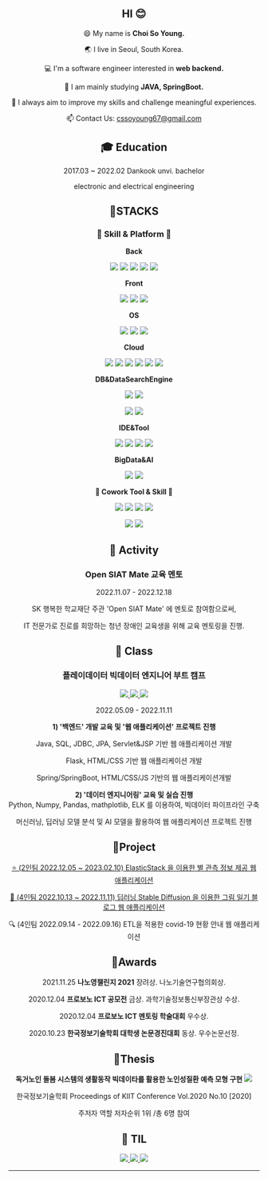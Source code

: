 <div align=center>
  
## HI 😊
😄 My name is **Choi So Young.**
  
🌏 I live in Seoul, South Korea.
  
💻 I'm a software engineer interested in **web backend.**
    
🌱 I am mainly studying **JAVA, SpringBoot.**

🚀 I always aim to improve my skills and challenge meaningful experiences.
  
📫 Contact Us: cssoyoung67@gmail.com


## **🎓 Education**

2017.03 ~ 2022.02 Dankook unvi. bachelor 

electronic and electrical engineering
  
  
## **📒STACKS**

### **🌱 Skill & Platform 🌱**
  
**Back**
  
![](https://img.shields.io/badge/Java-007396?style=flat&logo=OpenJDK&logoColor=white") <img src="https://img.shields.io/badge/Python-3776AB?style=flat&logo=Python&logoColor=white"> <img src="https://img.shields.io/badge/Spring-6DB33F?style=flat&logo=Spring&logoColor=white"> 
<img src="https://img.shields.io/badge/Spring Boot-6DB33F?style=flat&logo=Spring Boot&logoColor=white"> <img src="https://img.shields.io/badge/Flask-000000?style=flat&logo=Flask&logoColor=white"> 

**Front**
  
<img src="https://img.shields.io/badge/JavaScript-F7DF1E?style=flat&logo=JavaScript&logoColor=white"> <img src="https://img.shields.io/badge/React-1DAFB?style=flat&logo=React&logoColor=white">  <img src="https://img.shields.io/badge/D3.js-F9A03C?style=flat&logo=D3.js&logoColor=white"> 

**OS**

  <img src="https://img.shields.io/badge/Windows-0078D6?style=flat&logo=Windows&logoColor=white"> <img src="https://img.shields.io/badge/Linux-FCC624?style=flat&logo=Linux&logoColor=white">  <img src="https://img.shields.io/badge/Ubuntu-E95420?style=flat&logo=Ubuntu&logoColor=white"> 

**Cloud**
  
<img src="https://img.shields.io/badge/Amazon AWS-232F3E?style=flat&logo=Amazon AWS&logoColor=white">  <img src="https://img.shields.io/badge/Amazon EC2-FF9900?style=flat&logo=Amazon EC2&logoColor=white"> <img src="https://img.shields.io/badge/Amazon RDS-527FFF?style=flat&logo=Amazon RDS&logoColor=white"> <img src="https://img.shields.io/badge/AWS elasticache-008DE4?style=flat&logo=AWS elasticache&logoColor=white"> <img src="https://img.shields.io/badge/Amazon S3-569A31?style=flat&logo=Amazon S3&logoColor=white">  <img src="https://img.shields.io/badge/Amazon SDK-007AAC?style=flat&logo=Amazon SDK&logoColor=white"> 
  
**DB&DataSearchEngine**
  
<img src="https://img.shields.io/badge/MySQL-4479A1?style=flat&logo=MySQL&logoColor=white"> <img src="https://img.shields.io/badge/Redis-DC382D?style=flat&logo=Redis&logoColor=white">
  
<img src="https://img.shields.io/badge/ElasticStack-005571?style=flat&logo=Elastic&logoColor=white"> <img src="https://img.shields.io/badge/JavaRestHighLevelClient-005571?style=flat&logo=A&logoColor=white"> 

**IDE&Tool**
  
<img src="https://img.shields.io/badge/STS-6DB33F?style=flat&logo=Spring&logoColor=white"> <img src="https://img.shields.io/badge/VSC-007ACC?style=flat&logo=VisualStudioCode&logoColor=white">  <img src="https://img.shields.io/badge/DBeaver-A5915F?style=flat&logo=DBeaver&logoColor=white"> <img src="https://img.shields.io/badge/Postman-FF6C37?style=flat&logo=Postman&logoColor=white"> 
 
  
**BigData&AI**
  
<img src="https://img.shields.io/badge/pandas-150458?style=flat&logo=pandas&logoColor=white"> <img src="https://img.shields.io/badge/matplotlib-004088?style=flat&logo=matplotlib&logoColor=white"> 
  
  
 **🌱 Cowork Tool & Skill 🌱**
 
<img src="https://img.shields.io/badge/Git-F05032?style=flat&logo=Git&logoColor=white"> <img src="https://img.shields.io/badge/GitHub-181717?style=flat&logo=GitHub&logoColor=white"> <img src="https://img.shields.io/badge/Agile-E20074?style=flat&logo=A&logoColor=white"> <img src="https://img.shields.io/badge/Jira-0052CC?style=flat&logo=Jira Software&logoColor=white"> 

<img src="https://img.shields.io/badge/Notion-000000?style=flat&logo=Notion&logoColor=white">
<img src="https://img.shields.io/badge/Slack-4A154B?style=flat&logo=Slack&logoColor=white">

  
## **🎈 Activity**
  
### Open SIAT Mate 교육 멘토
  
  2022.11.07 - 2022.12.18

SK 행복한 학교재단 주관 'Open SIAT Mate' 에 멘토로 참여함으로써,
  
IT 전문가로 진로를 희망하는 청년 장애인 교육생을 위해 교육 멘토링을 진행.

## 📖 Class

### 플레이데이터 빅데이터 엔지니어 부트 캠프 
  
<a href="https://cso6005.tistory.com/category/AI_STUDY"> <img src="https://img.shields.io/badge/📝 공부 기록-181717?style=flat&logo=G&logoColor=white"> </a> <a href="https://github.com/cso6005/Python_AI_study"> <img src="https://img.shields.io/badge/📝 AI 수업 실습-181717?style=flat&logo=G&logoColor=white"> </a> <a href="https://github.com/cso6005/JavaReview"> <img src="https://img.shields.io/badge/📝 백엔드 수업 실습-181717?style=flat&logo=G&logoColor=white"> </a> 
  
  2022.05.09 - 2022.11.11
  
**1) '백엔드' 개발 교육 및 '웹 애플리케이션' 프로젝트 진행**
  
   Java, SQL, JDBC, JPA, Servlet&JSP 기반 웹 애플리케이션 개발
  
   Flask, HTML/CSS 기반 웹 애플리케이션 개발
  
   Spring/SpringBoot, HTML/CSS/JS 기반의 웹 애플리케이션개발
  

**2) '데이터 엔지니어링' 교육 및 실습 진행**   
  Python, Numpy, Pandas, mathplotlib, ELK 를 이용하여, 빅데이터 파이프라인 구축
  
  머신러닝, 딥러닝 모델 분석 및 AI 모델을 활용하여 웹 애플리케이션 프로젝트 진행
  

  

## **🌻Project**

<a href="https://github.com/cso6005/Star"> ⭐ (2인팀 2022.12.05 ~ 2023.02.10) ElasticStack 을 이용한 별 관측 정보 제공 웹 애플리케이션 </a>
  
<a href="https://github.com/cso6005/Deep-Story"> 🎨 (4인팀 2022.10.13 ~ 2022.11.11) 딥러닝 Stable Diffusion 을 이용한 그림 일기 블로그 웹 애플리케이션 </a>
  
<a href="https://github.com/cso6005/ETL_CovidWeb_project/blob/master/README.md" style="text-decoration: none;"> 🔍 (4인팀  2022.09.14 - 2022.09.16) ETL을 적용한 covid-19 현황 안내 웹 애플리케이션 </a>
    


## 🥇Awards
2021.11.25 **나노영챌린지 2021** 장려상. 나노기술연구협의회상.
  
2020.12.04 **프로보노 ICT 공모전** 금상. 과학기술정보통신부장관상 수상.
  
2020.12.04 **프로보노 ICT 멘토링 학술대회** 우수상.
  
2020.10.23 **한국정보기술학회 대학생 논문경진대회** 동상. 우수논문선정.
  
## 📃Thesis
**독거노인 돌봄 시스템의 생활동작 빅데이타를 활용한 노인성질환 예측 모형 구현** <a href="http://rs2.riss4u.net/search/detail/DetailView.do?p_mat_type=1a0202e37d52c72d&control_no=a61b52aeafbb1131b36097776a77e665&keyword=%EB%8F%85%EA%B1%B0%EB%85%B8%EC%9D%B8%20%EB%8F%8C%EB%B4%84%EC%8B%9C%EC%8A%A4%ED%85%9C%EC%9D%98%20%EC%83%9D%ED%99%9C%EB%8F%99%EC%9E%91%20%EB%B9%85%EB%8D%B0%EC%9D%B4%ED%83%80%EB%A5%BC%20%ED%99%9C%EC%9A%A9%ED%95%9C%20%EB%85%B8%EC%9D%B8%EC%84%B1%EC%A7%88%ED%99%98%20%EC%98%88%EC%B8%A1%20%EB%AA%A8%ED%98%95%20%EA%B5%AC%ED%98%84"> <img src="https://img.shields.io/badge/📝 RISS-181717?style=flat&logo=G&logoColor=white"> </a> 
  
  한국정보기술학회 Proceedings of KIIT Conference Vol.2020 No.10 [2020]

  주저자 역할 저자순위 1위 /총 6명 참여
  
## 📕 TIL 
<a href="https://github.com/cso6005/TIL-Troubleshooting"> <img src="https://img.shields.io/badge/GitHub TIL-181717?style=flat&logo=GitHub&logoColor=white"> </a>
<a href="https://cso6005.tistory.com"> <img src="https://img.shields.io/badge/Tistory-000000?style=flat&logo=tistory&logoColor=white"> </a>
<a href="https://blog.naver.com/cso6005"> <img src="https://img.shields.io/badge/NeverBlog-03C75A?style=flat&logo=Naver&logoColor=white"> </a>
<a href="https://cso6005.tistory.com">
  
----------

